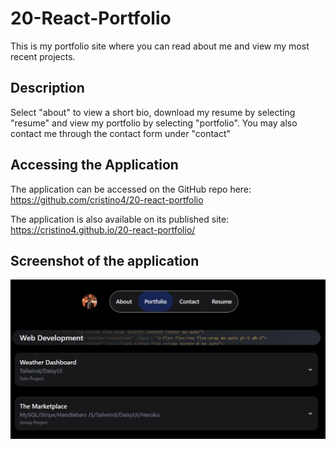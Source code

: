 # 20-React-Portfolio
This is my portfolio site where you can read about me and view my most recent projects.

## Description
Select "about" to view a short bio, download my resume by selecting "resume" and view my portfolio by selecting "portfolio". You may also contact me through the contact form under "contact"

## Accessing the Application
The application can be accessed on the GitHub repo here: https://github.com/cristino4/20-react-portfolio

The application is also available on its published site: https://cristino4.github.io/20-react-portfolio/


## Screenshot of the application
![Screenshot of the application](./assets/portfolio.png)
